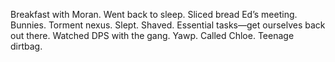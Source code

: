 Breakfast with Moran. Went back to sleep. Sliced bread Ed’s meeting. Bunnies. Torment nexus. Slept. Shaved. Essential tasks—get ourselves back out there. Watched DPS with the gang. Yawp. Called Chloe. Teenage dirtbag.
